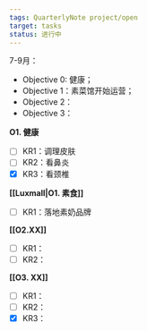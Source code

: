 ```yaml
---
tags: QuarterlyNote project/open
target: tasks
status: 进行中
---
```



7-9月：
- Objective 0:  健康；
- Objective 1：素菜馆开始运营；
- Objective 2：
- Objective 3：

**O1. 健康**
- [ ] KR1：调理皮肤
- [ ] KR2：看鼻炎
- [x] KR3：看颈椎

**[[Luxmall|O1. 素食]]**
- [ ] KR1：落地素奶品牌

**[[O2.XX]]**
- [ ] KR1：
- [ ] KR2：

**[[O3. XX]]**
- [ ] KR1：
- [ ] KR2：
- [x] KR3：